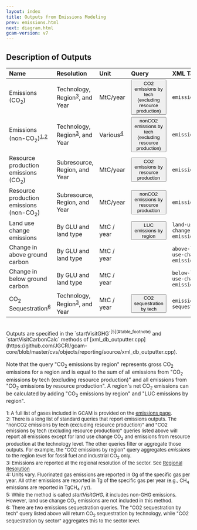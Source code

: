 ```yaml
---
layout: index
title: Outputs from Emissions Modeling
prev: emissions.html
next: diagram.html
gcam-version: v7 
---
```


## Description of Outputs

| Name | Resolution | Unit | Query | XML Tag |
| :--- | :--- | :--- | :--- | :--- |
|Emissions (CO<sub>2</sub>)|Technology, Region<sup>[3](#table_footnote)</sup>, and Year|MtC/year|<span id="CO2 emissions by tech (excluding resource production)"><button onclick='getQuery("CO2 emissions by tech (excluding resource production)", "CO2 emissions by tech (excluding resource production")'>CO2 emissions by tech (excluding resource production)</button></span>|`emissions`|
| Emissions (non-CO<sub>2</sub>)<sup>[1,2](#table_footnote)</sup> |  Technology, Region<sup>[3](#table_footnote)</sup>, and Year | Various<sup>[4](#table_footnote)</sup>  | <span id="nonCO2 emissions by tech (excluding resource production)"><button onclick='getQuery("nonCO2 emissions by tech (excluding resource production)", "nonCO2 emissions by tech (excluding resource production)")'>nonCO2 emissions by tech (excluding resource production)</button></span> | `emissions` |
|Resource production emissions (CO<sub>2</sub>)|Subresource, Region, and Year|MtC/year|<span id="CO2 emissions by resource production"><button onclick='getQuery("CO2 emissions by resource production", "CO2 emissions by resource production")'>CO2 emissions by resource production</button></span>|`emissions`|
|Resource production emissions (non-CO<sub>2</sub>)|Subresource, Region, and Year|MtC/year|<span id="CO2 emissions by resource production"><button onclick='getQuery("nonCO2 emissions by resource production", "nonCO2 emissions by resource production")'>nonCO2 emissions by resource production</button></span>|`emissions`|
| Land use change emissions | By GLU and land type | MtC / year | <span id="LUC emissions by region"><button onclick='getQuery("LUC emissions by region", "LUC emissions by region")'>LUC emissions by region</button></span> | `land-use-change-emission` |
| Change in above ground carbon | By GLU and land type | MtC / year |  | `above-land-use-change-emission`|
| Change in below ground carbon | By GLU and land type | MtC / year |  | `below-land-use-change-emission`|
| CO<sub>2</sub> Sequestration<sup>[6](#table_footnote)</sup> |  Technology, Region<sup>[3](#table_footnote)</sup>, and Year | MtC / year  | <span id="CO2 sequestration by tech"><button onclick='getQuery("CO2 sequestration by tech", "CO2 sequestration by tech")'>CO2 sequestration by tech</button></span> | `emissions-sequestered` |

<br/>
Outputs are specified in the `startVisitGHG`<sup>[5](#table_footnote)</sup> and `startVisitCarbonCalc` methods of [xml_db_outputter.cpp](https://github.com/JGCRI/gcam-core/blob/master/cvs/objects/reporting/source/xml_db_outputter.cpp). 
<br/> <br/>
Note that the query "CO<sub>2</sub> emissions by region" represents gross CO<sub>2</sub> emissions for a region and is equal to the sum of all emissions from "CO<sub>2</sub> emissions by tech (excluding resource production)" and all emissions from "CO<sub>2</sub> emissions by resource production". A region's net CO<sub>2</sub> emissions can be calculated by adding "CO<sub>2</sub> emissions by region" and "LUC emissions by region".
<br/> <br/>

<font size="-1">
<a name="table_footnote">1</a>: A full list of gases included in GCAM is provided on the <a href="emissions.html#iamc-reference-card">emissions page</a>.  <br/>
<a name="table_footnote">2</a>: There is a long list of standard queries that report emissions outputs. The "nonCO2 emissions by tech (excluding resource production)"  and "CO2 emissions by tech (excluding resource production)" queries listed above will report all emissions except for land use change CO<sub>2</sub> and emissions from resource production at the technology level. The other queries filter or aggregate those outputs. For example, the "CO2 emissions by region" query aggregates <i>emissions</i> to the region level for fossil fuel and industrial CO<sub>2</sub> only.   <br/>
<a name="table_footnote">3</a>: Emissions are reported at the regional resolution of the sector. See <a href="common_assumptions.html#regional-resolution">Regional Resolution</a>      <br/>
<a name="table_footnote">4</a>: Units vary. Fluorinated gas emissions are reported in Gg of the specific gas per year. All other emissions are reported in Tg of the specific gas per year (e.g., CH<sub>4</sub> emissions are reported in TgCH<sub>4</sub> / yr).    <br/>
<a name="table_footnote">5</a>: While the method is called <i>startVisitGHG</i>, it includes non-GHG emissions. However, land use change CO<sub>2</sub> emissions are not included in this method.     <br/>
<a name="table_footnote">6</a>: There are two emissions sequestration queries. The "CO2 sequestration by tech" query listed above will return CO<sub>2</sub> sequestration by technology, while "CO2 sequestration by sector" aggregates this to the sector level.     <br/>
</font>
